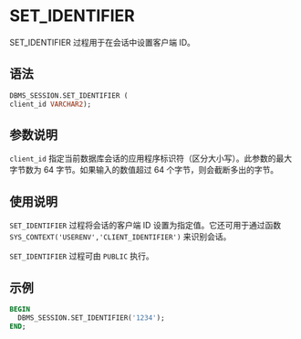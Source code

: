 SET_IDENTIFIER 
===================================

SET_IDENTIFIER 过程用于在会话中设置客户端 ID。

语法 
-----------------------

```sql
DBMS_SESSION.SET_IDENTIFIER (
client_id VARCHAR2);
```



参数说明 
-------------------------

`client_id` 指定当前数据库会话的应用程序标识符（区分大小写）。此参数的最大字节数为 64 字节。如果输入的数值超过 64 个字节，则会截断多出的字节。

使用说明 
-------------------------

`SET_IDENTIFIER` 过程将会话的客户端 ID 设置为指定值。它还可用于通过函数 `SYS_CONTEXT('USERENV','CLIENT_IDENTIFIER')` 来识别会话。

`SET_IDENTIFIER` 过程可由 `PUBLIC` 执行。

示例 
-----------------------

```sql
BEGIN
  DBMS_SESSION.SET_IDENTIFIER('1234');
END;
```


